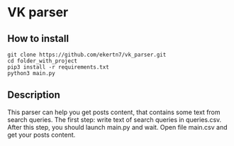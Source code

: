 # VK parser

## How to install

```
git clone https://github.com/ekertn7/vk_parser.git
cd folder_with_project
pip3 install -r requirements.txt
python3 main.py
```

## Description

This parser can help you get posts content, that contains some text from search queries.
The first step: write text of search queries in queries.csv.
After this step, you should launch main.py and wait.
Open file main.csv and get your posts content.